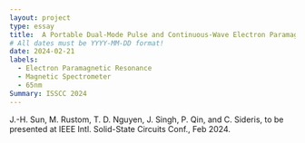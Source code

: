 ```yaml
---
layout: project
type: essay
title:  A Portable Dual-Mode Pulse and Continuous-Wave Electron Paramagnetic Resonance Spectrometer using a Subharmonic Direct Conversion Receiver
# All dates must be YYYY-MM-DD format!
date: 2024-02-21
labels:
  - Electron Paramagnetic Resonance
  - Magnetic Spectrometer
  - 65nm
Summary: ISSCC 2024
---
```


J.-H. Sun, M. Rustom, T. D. Nguyen, J. Singh, P. Qin, and C. Sideris, to be presented at IEEE Intl. Solid-State Circuits Conf., Feb 2024.

<!--- split -->
